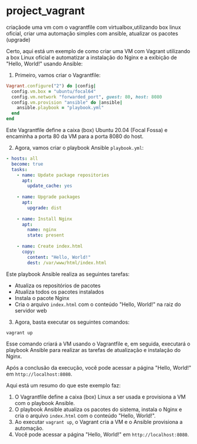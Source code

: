 # project_vagrant
criaçãode uma vm com o vagrantfile com  virtualbox,utilizando box linux oficial, criar uma automação simples com ansible, atualizar os pacotes (upgrade)

Certo, aqui está um exemplo de como criar uma VM com Vagrant utilizando a box Linux oficial e automatizar a instalação do Nginx e a exibição de "Hello, World!" usando Ansible:

1. Primeiro, vamos criar o Vagrantfile:

```ruby
Vagrant.configure("2") do |config|
  config.vm.box = "ubuntu/focal64"
  config.vm.network "forwarded_port", guest: 80, host: 8080
  config.vm.provision "ansible" do |ansible|
    ansible.playbook = "playbook.yml"
  end
end
```

Este Vagrantfile define a caixa (box) Ubuntu 20.04 (Focal Fossa) e encaminha a porta 80 da VM para a porta 8080 do host.

2. Agora, vamos criar o playbook Ansible `playbook.yml`:

```yaml
- hosts: all
  become: true
  tasks:
    - name: Update package repositories
      apt:
        update_cache: yes
        
    - name: Upgrade packages
      apt:
        upgrade: dist
        
    - name: Install Nginx
      apt:
        name: nginx
        state: present
        
    - name: Create index.html
      copy:
        content: "Hello, World!"
        dest: /var/www/html/index.html
```

Este playbook Ansible realiza as seguintes tarefas:

- Atualiza os repositórios de pacotes
- Atualiza todos os pacotes instalados
- Instala o pacote Nginx
- Cria o arquivo `index.html` com o conteúdo "Hello, World!" na raiz do servidor web

3. Agora, basta executar os seguintes comandos:

```
vagrant up
```

Esse comando criará a VM usando o Vagrantfile e, em seguida, executará o playbook Ansible para realizar as tarefas de atualização e instalação do Nginx.

Após a conclusão da execução, você pode acessar a página "Hello, World!" em `http://localhost:8080`.

Aqui está um resumo do que este exemplo faz:

1. O Vagrantfile define a caixa (box) Linux a ser usada e provisiona a VM com o playbook Ansible.
2. O playbook Ansible atualiza os pacotes do sistema, instala o Nginx e cria o arquivo `index.html` com o conteúdo "Hello, World!".
3. Ao executar `vagrant up`, o Vagrant cria a VM e o Ansible provisiona a automação.
4. Você pode acessar a página "Hello, World!" em `http://localhost:8080`.




   
 






